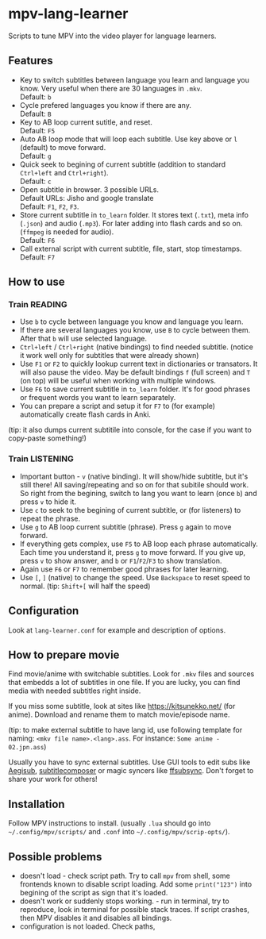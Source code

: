 # mpv-lang-learner

Scripts to tune MPV into the video player for language learners.

## Features

* Key to switch subtitles between language you learn and language you
  know. Very useful when there are 30 languages in `.mkv`. <br/>
  Default: `b`
* Cycle prefered languages you know if there are any. <br/>
  Default: `B`
* Key to AB loop current sutitle, and reset. <br/>
  Default: `F5`
* Auto AB loop mode that will loop each subtitle. Use key above or `l`
  (default) to move forward. <br/>
  Default: `g`
* Quick seek to begining of current subtitle (addition to standard
  `Ctrl+left` and `Ctrl+right`). <br/>
  Default: `c`
* Open subtitle in browser. 3 possible URLs. <br/>
  Default URLs: Jisho and google translate <br/>
  Default: `F1`, `F2`, `F3`.
* Store current subtitle in `to_learn` folder. It stores text (`.txt`),
  meta info (`.json`) and audio (`.mp3`). For later adding into flash
  cards and so on. (`ffmpeg` is needed for audio). <br/>
  Default: `F6`
* Call external script with current subtitle, file, start, stop
  timestamps. <br/>
  Default: `F7`


## How to use

### Train READING
* Use `b` to cycle between language you know and language you learn.
* If there are several languages you know, use `B` to cycle between them.
  After that `b` will use selected language.
* `Ctrl+left` / `Ctrl+right` (native bindings) to find needed subtitle.
  (notice it work well only for subtitles that were already shown)
* Use `F1` or `F2` to quickly lookup current text in dictionaries or
  transators. It will also pause the video.  May be default bindings
  `f` (full screen) and `T` (on top) will be useful when working with
  multiple windows.
* Use `F6` to save current subtitle in `to_learn` folder. It's for
  good phrases or frequent words you want to learn separately.
* You can prepare a script and setup it for `F7` to (for example)
  automatically create flash cards in Anki.

(tip: it also dumps current subtitile into console, for the case if you
want to copy-paste something!)

### Train LISTENING
* Important button - `v` (native binding). It will show/hide subtitle,
  but it's still there! All saving/repeating and so on for that subitile
  should work. So right from the begining, switch to lang you want to
  learn (once `b`) and press `v` to hide it.
* Use `c` to seek to the begining of current subtitle, or (for listeners)
  to repeat the phrase.
* Use `g` to AB loop current subtitle (phrase). Press `g` again to move
  forward.
* If everything gets complex, use `F5` to AB loop each phrase
  automatically. Each time you understand it, press `g` to move forward.
  If you give up, press `v` to show answer, and `b` or `F1`/`F2`/`F3` to
  show translation.
* Again use `F6` or `F7` to remember good phrases for later learning.
* Use `[`, `]` (native) to change the speed. Use `Backspace` to reset
  speed to normal. (tip: `Shift+[` will half the speed)

## Configuration

Look at `lang-learner.conf` for example and description of options.

## How to prepare movie

Find movie/anime with switchable subtitles. Look for `.mkv` files and
sources that embedds a lot of subtitles in one file. If you are lucky,
you can find media with needed subtitles right inside.

If you miss some subtitle, look at sites like https://kitsunekko.net/
(for anime). Download and rename them to match movie/episode name.

(tip: to make external subtitle to have lang id, use following template
for naming: `<mkv file name>.<lang>.ass`.
For instance: `Some anime - 02.jpn.ass`)

Usually you have to sync external subtitles. Use GUI tools to edit subs
like [Aegisub](https://github.com/Aegisub/Aegisub),
[subtitlecomposer](https://github.com/maxrd2/SubtitleComposer) or magic
syncers like [ffsubsync](https://github.com/smacke/ffsubsync). Don't
forget to share your work for others!

## Installation

Follow MPV instructions to install. (usually `.lua` should go into
`~/.config/mpv/scripts/` and `.conf` into `~/.config/mpv/scrip-opts/`).

## Possible problems

* doesn't load - check script path. Try to call `mpv` from shell, some
  frontends known to disable script loading. Add some `print("123")`
  into begining of the script as sign that it's loaded.
* doesn't work or suddenly stops working.  - run in terminal, try to
  reproduce, look in terminal for possible stack traces. If script
  crashes, then MPV disables it and disables all bindings.
* configuration is not loaded. Check paths,
